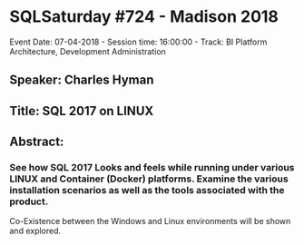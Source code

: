 # SQLSaturday #724 - Madison 2018
Event Date: 07-04-2018 - Session time: 16:00:00 - Track: BI Platform Architecture, Development  Administration
## Speaker: Charles Hyman
## Title: SQL 2017 on LINUX
## Abstract:
### See how SQL 2017 Looks and feels while running under various LINUX and Container (Docker) platforms.  Examine the various installation scenarios as well as the tools associated with the product.
Co-Existence between the Windows and Linux environments will be shown and explored.
